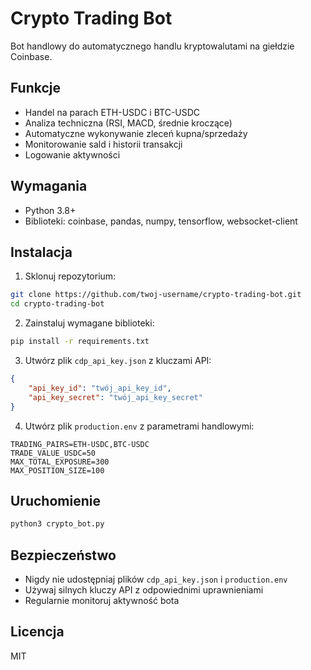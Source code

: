 # Crypto Trading Bot

Bot handlowy do automatycznego handlu kryptowalutami na giełdzie Coinbase.

## Funkcje

- Handel na parach ETH-USDC i BTC-USDC
- Analiza techniczna (RSI, MACD, średnie kroczące)
- Automatyczne wykonywanie zleceń kupna/sprzedaży
- Monitorowanie sald i historii transakcji
- Logowanie aktywności

## Wymagania

- Python 3.8+
- Biblioteki: coinbase, pandas, numpy, tensorflow, websocket-client

## Instalacja

1. Sklonuj repozytorium:
```bash
git clone https://github.com/twoj-username/crypto-trading-bot.git
cd crypto-trading-bot
```

2. Zainstaluj wymagane biblioteki:
```bash
pip install -r requirements.txt
```

3. Utwórz plik `cdp_api_key.json` z kluczami API:
```json
{
    "api_key_id": "twój_api_key_id",
    "api_key_secret": "twój_api_key_secret"
}
```

4. Utwórz plik `production.env` z parametrami handlowymi:
```
TRADING_PAIRS=ETH-USDC,BTC-USDC
TRADE_VALUE_USDC=50
MAX_TOTAL_EXPOSURE=300
MAX_POSITION_SIZE=100
```

## Uruchomienie

```bash
python3 crypto_bot.py
```

## Bezpieczeństwo

- Nigdy nie udostępniaj plików `cdp_api_key.json` i `production.env`
- Używaj silnych kluczy API z odpowiednimi uprawnieniami
- Regularnie monitoruj aktywność bota

## Licencja

MIT 